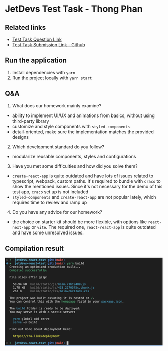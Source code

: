 # JetDevs Test Task - Thong Phan

## Related links
- [Test Task Question Link](https://drive.google.com/file/d/1-7HsV9-9-cMAFYlBMGalBtI1amEEaAJP/view)
- [Test Task Submission Link - Github](https://github.com/thongpt-codelink/jetdevs-react-test)

## Run the application
1. Install dependencies with `yarn`
2. Run the project locally with `yarn start`

## Q&A
1. What does our homework mainly examine?
- ability to implement UI/UX and animations from basics, without using third-party library
- customize and style components with `styled-components`
- detail-oriented, make sure the implementation matches the provided designs
2. Which development standard do you follow?
- modularize reusable components, styles and configurations
3. Have you met some difficulties and how did you solve them?
- `create-react-app` is quite outdated and have lots of issues related to typescript, webpack, custom paths. It's required to bundle with `craco` to show the mentioned issues. Since it's not necessary for the demo of this test app, `craco` set up is not included
- `styled-components` and `create-react-app` are not popular lately, which requires time to review and ramp up
4. Do you have any advice for our homework?
- the choice on starter kit should be more flexible, with options like `react-next-app` or `vite`. The required one, `react-react-app` is quite outdated and have some unresolved issues.

## Compilation result

![compilation result](/compilation-result.png)
